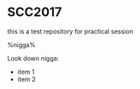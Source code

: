 # SCC2017
this is a test repository for practical session

%nigga% 

Look down nigga:
- item 1 
- item 2
